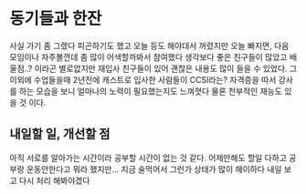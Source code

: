 # 동기들과 한잔

사실 가기 좀 그랬다 피곤하기도 했고 오늘 등도 해야대서 꺼렸지만 오늘 빠지면, 다음 모임이나 자주볼껀데 좀 많이 어색할까봐서 참여했다 생각보다 좋은 친구들이 많았고 배울점..? 이라곤 별로없지만 재입사 친구들이 있어 괜찮은 내용도 많이 들을 수 있었다. 그 이외에 수업들을때 2년전에 캐스트로 입사한 사람들이 CCSI라는? 자격증을 따서 강사를 하는 모습을 보니 얼마나의 노력이 필요했는지도 느껴졋다 물론 천부적인 재능도 있을 것 이다.

## 내일할 일, 개선할 점

아직 서로를 알아가는 시간이라 공부할 시간이 없는 것 같다. 어제만해도 할일 다하고 공부랑 운동안한다고 뭐라 했지만... 지금 술먹어서 그런가 상태가 많이 헤이하다 내일 보고 다시 처리 해봐야겠다